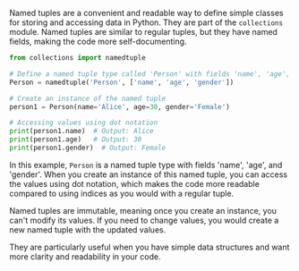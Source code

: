 Named tuples are a convenient and readable way to define simple classes for storing and accessing data in Python. They are part of the `collections` module. Named tuples are similar to regular tuples, but they have named fields, making the code more self-documenting.

```python
from collections import namedtuple

# Define a named tuple type called 'Person' with fields 'name', 'age', and 'gender'
Person = namedtuple('Person', ['name', 'age', 'gender'])

# Create an instance of the named tuple
person1 = Person(name='Alice', age=30, gender='Female')

# Accessing values using dot notation
print(person1.name)  # Output: Alice
print(person1.age)   # Output: 30
print(person1.gender)  # Output: Female
```

In this example, `Person` is a named tuple type with fields 'name', 'age', and 'gender'. When you create an instance of this named tuple, you can access the values using dot notation, which makes the code more readable compared to using indices as you would with a regular tuple.

Named tuples are immutable, meaning once you create an instance, you can't modify its values. If you need to change values, you would create a new named tuple with the updated values.

They are particularly useful when you have simple data structures and want more clarity and readability in your code.